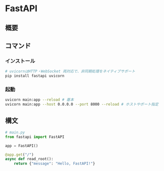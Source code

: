 # FastAPI

## 概要

## コマンド

### インストール

```sh
# uvicornはHTTP・WebSocket 両対応で、非同期処理をネイティブサポート
pip install fastapi uvicorn
```

### 起動

```sh
uvicorn main:app --reload # 基本
uvicorn main:app --host 0.0.0.0 --port 8000 --reload # ホストやポート指定

```


## 構文

```python
# main.py
from fastapi import FastAPI

app = FastAPI()

@app.get("/")
async def read_root():
    return {"message": "Hello, FastAPI!"}
```